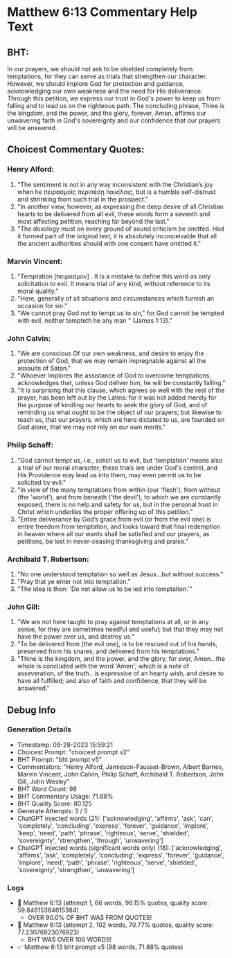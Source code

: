 # Matthew 6:13 Commentary Help Text

## BHT:
In our prayers, we should not ask to be shielded completely from temptations, for they can serve as trials that strengthen our character. However, we should implore God for protection and guidance, acknowledging our own weakness and the need for His deliverance. Through this petition, we express our trust in God's power to keep us from falling and to lead us on the righteous path. The concluding phrase, Thine is the kingdom, and the power, and the glory, forever, Amen, affirms our unwavering faith in God's sovereignty and our confidence that our prayers will be answered.

## Choicest Commentary Quotes:
### Henry Alford:
1. "The sentiment is not in any way inconsistent with the Christian’s joy when he πειρασμοῖς περιπέσῃ ποικίλοις, but is a humble self-distrust and shrinking from such trial in the prospect." 
2. "In another view, however, as expressing the deep desire of all Christian hearts to be delivered from all evil, these words form a seventh and most affecting petition, reaching far beyond the last."
3. "The doxology must on every ground of sound criticism be omitted. Had it formed part of the original text, it is absolutely inconceivable that all the ancient authorities should with one consent have omitted it."

### Marvin Vincent:
1. "Temptation [πειρασμον] . It is a mistake to define this word as only solicitation to evil. It means trial of any kind, without reference to its moral quality."
2. "Here, generally of all situations and circumstances which furnish an occasion for sin."
3. "We cannot pray God not to tempt us to sin," for God cannot be tempted with evil, neither tempteth he any man " (James 1:13)."

### John Calvin:
1. "We are conscious Of our own weakness, and desire to enjoy the protection of God, that we may remain impregnable against all the assaults of Satan."
2. "Whoever implores the assistance of God to overcome temptations, acknowledges that, unless God deliver him, he will be constantly falling."
3. "It is surprising that this clause, which agrees so well with the rest of the prayer, has been left out by the Latins: for it was not added merely for the purpose of kindling our hearts to seek the glory of God, and of reminding us what ought to be the object of our prayers; but likewise to teach us, that our prayers, which are here dictated to us, are founded on God alone, that we may not rely on our own merits."

### Philip Schaff:
1. "God cannot tempt us, i.e., solicit us to evil, but 'temptation' means also a trial of our moral character; these trials are under God's control, and His Providence may lead us into them, may even permit us to be solicited by evil." 
2. "In view of the many temptations from within (our 'flesh'), from without (the 'world'), and from beneath ('the devil'), to which we are constantly exposed, there is no help and safety for us, but in the personal trust in Christ which underlies the proper offering up of this petition."
3. "Entire deliverance by God’s grace from evil (or from the evil one) is entire freedom from temptation, and looks toward that final redemption in heaven where all our wants shall be satisfied and our prayers, as petitions, be lost in never-ceasing thanksgiving and praise."

### Archibald T. Robertson:
1. "No one understood temptation so well as Jesus...but without success." 
2. "Pray that ye enter not into temptation." 
3. "The idea is then: 'Do not allow us to be led into temptation.'"

### John Gill:
1. "We are not here taught to pray against temptations at all, or in any sense, for they are sometimes needful and useful; but that they may not have the power over us, and destroy us."
2. "To be delivered from [the evil one], is to be rescued out of his hands, preserved from his snares, and delivered from his temptations."
3. "Thine is the kingdom, and the power, and the glory, for ever, Amen...the whole is concluded with the word 'Amen'; which is a note of asseveration, of the truth...is expressive of an hearty wish, and desire to have all fulfilled; and also of faith and confidence, that they will be answered."


## Debug Info
### Generation Details
- Timestamp: 09-28-2023 15:59:21
- Choicest Prompt: "choicest prompt v2"
- BHT Prompt: "bht prompt v5"
- Commentators: "Henry Alford, Jamieson-Fausset-Brown, Albert Barnes, Marvin Vincent, John Calvin, Philip Schaff, Archibald T. Robertson, John Gill, John Wesley"
- BHT Word Count: 98
- BHT Commentary Usage: 71.88%
- BHT Quality Score: 80.125
- Generate Attempts: 3 / 5
- ChatGPT injected words (21):
	['acknowledging', 'affirms', 'ask', 'can', 'completely', 'concluding', 'express', 'forever', 'guidance', 'implore', 'keep', 'need', 'path', 'phrase', 'righteous', 'serve', 'shielded', 'sovereignty', 'strengthen', 'through', 'unwavering']
- ChatGPT injected words (significant words only) (18):
	['acknowledging', 'affirms', 'ask', 'completely', 'concluding', 'express', 'forever', 'guidance', 'implore', 'need', 'path', 'phrase', 'righteous', 'serve', 'shielded', 'sovereignty', 'strengthen', 'unwavering']

### Logs
- 🔄 Matthew 6:13 (attempt 1, 66 words, 96.15% quotes, quality score: 59.84615384615384) 
	- OVER 90.0% OF BHT WAS FROM QUOTES!
- 🔄 Matthew 6:13 (attempt 2, 102 words, 70.77% quotes, quality score: 77.23076923076923) 
	- BHT WAS OVER 100 WORDS!
- ✅ Matthew 6:13 bht prompt v5 (98 words, 71.88% quotes)
